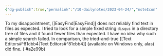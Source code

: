 ```yaml
---
{"dg-publish":true,"permalink":"/10-dailynotes/2023-04-24/","noteIcon":"2","created":"","updated":""}
---
```


To my disappointment, [[EasyFind\|EasyFind]] does not reliably find text in files as expected. I tried to look for a simple fixed string `disqus` in a directory tree of files and it found fewer files than expected. I have no idea why such a simple search failed. In comparison, the tried-and-true [[Text Editors#^81cbb4\|Text Editors#^81cbb4]] (available on Windows only, alas) did fine.
{ #a2e99b}
